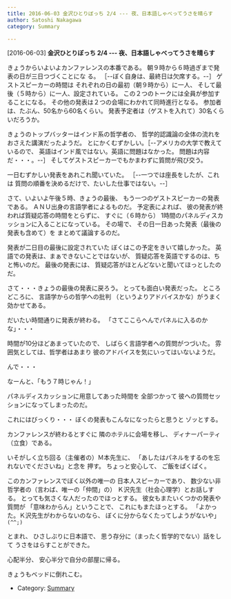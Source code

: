 ```yaml
---
title: 2016-06-03 金沢ひとりぼっち 2/4 --- 夜、日本語しゃべってうさを晴らす
author: Satoshi Nakagawa
category: Summary

---
```


[2016-06-03] **金沢ひとりぼっち 2/4 --- 夜、日本語しゃべってうさを晴らす** 

 きょうからいよいよカンファレンスの本番である。
朝９時から６時過ぎまで発表の日が三日つづくことにな
る。
［--ぼく自身は、最終日は欠席する。--］
ゲストスピーカーの時間は
それぞれの日の最初（朝９時から）に一人、
そして最後（５時から）に一人、設定されている。
この２つのトークには全員が参加することになる。
その他の発表は２つの会場にわかれて同時進行となる。
参加者は、たぶん、50名から60名くらい。
発表予定者は（ゲストを入れて）30名くらいだろうか。

 きょうのトップバッターはインド系の哲学者の、
哲学的認識論の全体の流れをおさえた講演だったようだ。
とにかくむずかしい。［--アメリカの大学で教えているので、
英語はインド風ではない。英語に問題はなかった。
問題は内容だ・・・。--］
そしてゲストスピーカーでもかまわずに質問が飛び交う。

 一日むずかしい発表をあれこれ聞いていた。
［--一つでは座長をしたが、これは
質問の順番を決めるだけで、たいした仕事ではない。--］

 さて、いよいよ午後５時、きょうの最後、
もう一つのゲストスピーカーの発表である。
ＡＮＵ出身の言語学者によるものだ。
予定表によれば、
彼の発表が終われば質疑応答の時間をとらずに、
すぐに（６時から）
1時間のパネルディスカッションに入ることになっている。
その場で、
その日一日あった発表（最後の発表も含めて）を
まとめて議論するのだ。

 発表が二日目の最後に設定されていた
ぼくはこの予定をきいて嬉しかった。
英語での発表は、まぁできないことではないが、
質疑応答を英語でするのは、ちと怖いのだ。
最後の発表には、
質疑応答がほとんどないと聞いてほっとしたのだ。

 さて・・・きょうの最後の発表に戻ろう。
とっても面白い発表だった。
ところどころに、
言語学からの哲学への批判
（というよりアドバイスかな）がうまく効かせてある。

 だいたい時間通りに発表が終わる。
「さてここらへんでパネルに入るのかな」・・・

<!--more-->

 時間が10分ほどあまっていたので、
しばらく言語学者への質問がつづいた。
雰囲気としては、哲学者はあまり
彼のアドバイスを気にいってはいないようだ。

 んで・・・

 なーんと、「もう７時じゃん！」

 パネルディスカッションに用意してあった時間を
全部つかって
彼への質問セッションになってしまったのだ。

 これにはびっくり・・・
ぼくの発表もこんなになったらと思うと
ゾッとする。

 カンファレンスが終わるとすぐに
隣のホテルに会場を移し、
ディナーパーティ（立食）である。

 いそがしく立ち回る（主催者の）Ｍ本先生に、
「あしたはパネルをするのを忘れないでくださいね」と念を
押す。
ちょっと安心して、
ご飯をぱくぱく。

 このカンファレンスでぼく以外の唯一の
日本人スピーカーであり、
数少ない非哲学者の（言わば、唯一の「仲間」の）
Ｋ沢先生（社会心理学）とお話しする。
とっても気さくな人だったのでほっとする。
彼女もまたいくつかの発表や質問が
「意味わからん」ということで、
これにもまたほっとする。
「よかった。Ｋ沢先生がわからないのなら、
ぼくに分からなくたってしようがないや」 `(^^;)`

 とまれ、
ひさしぶりに日本語で、
思う存分に（まったく哲学的でない）話をして
うさをはらすことができた。

 心配半分、
安心半分で自分の部屋に帰る。

 きょうもベッドに倒れこむ。

- Category: [Summary](https://merapano.github.io/categories.html#Summary)

